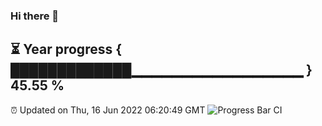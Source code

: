### Hi there 👋
⏳ Year progress { █████████████▁▁▁▁▁▁▁▁▁▁▁▁▁▁▁▁▁ } 45.55 %
---
⏰ Updated on Thu, 16 Jun 2022 06:20:49 GMT
![Progress Bar CI](https://github.com/liununu/liununu/workflows/Progress%20Bar%20CI/badge.svg)
